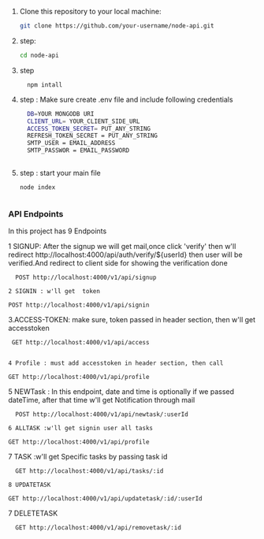 
1. Clone this repository to your local machine:

   ```bash
   git clone https://github.com/your-username/node-api.git

2. step:
    ```bash
    cd node-api
3. step
    ```
      npm intall

4. step : Make sure create .env file and include following credentials
   ```bash
     DB=YOUR MONGODB URI
     CLIENT_URL= YOUR_CLIENT_SIDE_URL
     ACCESS_TOKEN_SECRET= PUT_ANY_STRING
     REFRESH_TOKEN_SECRET = PUT_ANY_STRING
     SMTP_USER = EMAIL_ADDRESS
     SMTP_PASSWOR = EMAIL_PASSWORD  
 
5. step : start your main file 
   ```
   node index


### API Endpoints

In this project has 9 Endpoints

1 SIGNUP: After the signup we will get mail,once click 'verify' then w'll redirect  http://localhost:4000/api/auth/verify/${userId}
then user will be verified.And redirect to client side for showing the verification done
  ```
    POST http://localhost:4000/v1/api/signup

2 SIGNIN : w'll get  token 
  ```
    POST http://localhost:4000/v1/api/signin

3.ACCESS-TOKEN: make sure, token passed in header section, then  w'll get  accesstoken
   ```
    GET http://localhost:4000/v1/api/access


4 Profile : must add accesstoken in header section, then call 
  ```
    GET http://localhost:4000/v1/api/profile
    
5 NEWTask : In this endpoint, date and time is optionally if we passed dateTime, after that time w'll get Notification through mail 
  ```
    POST http://localhost:4000/v1/api/newtask/:userId

6 ALLTASK :w'll get signin user all tasks 
  ```
    GET http://localhost:4000/v1/api/profile

7 TASK :w'll get Specific tasks by passing task id
  ```
    GET http://localhost:4000/v1/api/tasks/:id

8 UPDATETASK 
  ```
    GET http://localhost:4000/v1/api/updatetask/:id/:userId
    
7 DELETETASK 
  ```
    GET http://localhost:4000/v1/api/removetask/:id
    
